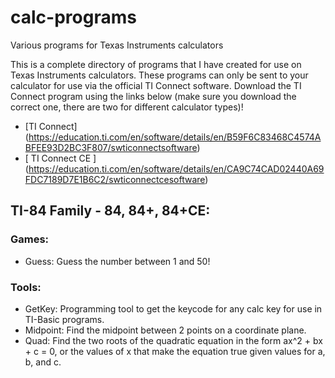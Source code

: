 # calc-programs
Various programs for Texas Instruments calculators

This is a complete directory of programs that I have created for use on Texas Instruments calculators. These programs can only be sent to your calculator for use via the official TI Connect software. Download the TI Connect program using the links below (make sure you download the correct one, there are two for different calculator types)!
- [TI Connect] (https://education.ti.com/en/software/details/en/B59F6C83468C4574ABFEE93D2BC3F807/swticonnectsoftware)
- [ TI Connect CE ] (https://education.ti.com/en/software/details/en/CA9C74CAD02440A69FDC7189D7E1B6C2/swticonnectcesoftware)


## TI-84 Family - 84, 84+, 84+CE:
### Games:
- Guess: Guess the number between 1 and 50!
### Tools:
- GetKey: Programming tool to get the keycode for any calc key for use in TI-Basic programs.
- Midpoint: Find the midpoint between 2 points on a coordinate plane.
- Quad: Find the two roots of the quadratic equation in the form ax^2 + bx + c = 0, or the values of x that make the equation true given values for a, b, and c. 
